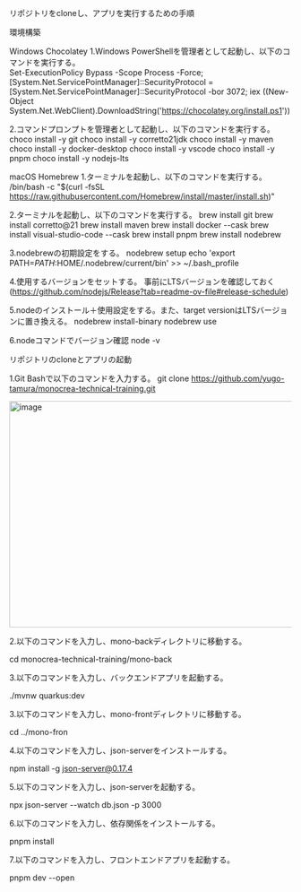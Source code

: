 リポジトリをcloneし、アプリを実行するための手順

環境構築

Windows
Chocolatey
1.Windows PowerShellを管理者として起動し、以下のコマンドを実行する。  
Set-ExecutionPolicy Bypass -Scope Process -Force; [System.Net.ServicePointManager]::SecurityProtocol = 
[System.Net.ServicePointManager]::SecurityProtocol -bor 3072; iex ((New-Object System.Net.WebClient).DownloadString('https://chocolatey.org/install.ps1'))

2.コマンドプロンプトを管理者として起動し、以下のコマンドを実行する。
choco install -y git
choco install -y corretto21jdk
choco install -y maven
choco install -y docker-desktop
choco install -y vscode
choco install -y pnpm
choco install -y nodejs-lts

macOS
Homebrew
1.ターミナルを起動し、以下のコマンドを実行する。
/bin/bash -c "$(curl -fsSL https://raw.githubusercontent.com/Homebrew/install/master/install.sh)"

2.ターミナルを起動し、以下のコマンドを実行する。
brew install git
brew install corretto@21
brew install maven
brew install docker --cask
brew install visual-studio-code --cask
brew install pnpm
brew install nodebrew

3.nodebrewの初期設定をする。
nodebrew setup
echo 'export PATH=$PATH:$HOME/.nodebrew/current/bin' >> ~/.bash_profile

4.使用するバージョンをセットする。
事前にLTSバージョンを確認しておく (https://github.com/nodejs/Release?tab=readme-ov-file#release-schedule)

5.nodeのインストール＋使用設定をする。また、target versionはLTSバージョンに置き換える。
nodebrew install-binary <target version>
nodebrew use <target version>

6.nodeコマンドでバージョン確認
node -v


リポジトリのcloneとアプリの起動

1.Git Bashで以下のコマンドを入力する。
git clone https://github.com/yugo-tamura/monocrea-technical-training.git

<img width="947" height="404" alt="image" src="https://github.com/user-attachments/assets/1975e79a-1615-427f-9a84-6bc6bc555392" />

2.以下のコマンドを入力し、mono-backディレクトリに移動する。

cd monocrea-technical-training/mono-back

3.以下のコマンドを入力し、バックエンドアプリを起動する。

./mvnw quarkus:dev

3.以下のコマンドを入力し、mono-frontディレクトリに移動する。

cd ../mono-fron

4.以下のコマンドを入力し、json-serverをインストールする。

npm install -g json-server@0.17.4

5.以下のコマンドを入力し、json-serverを起動する。

npx json-server --watch db.json -p 3000

6.以下のコマンドを入力し、依存関係をインストールする。

pnpm install

7.以下のコマンドを入力し、フロントエンドアプリを起動する。

pnpm dev --open






